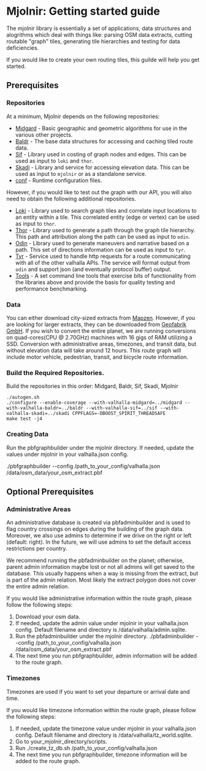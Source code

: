 # Mjolnir: Getting started guide

The mjolnir library is essentially a set of applications, data structures and alogrithms which deal with things like: parsing OSM data extracts, cutting routable "graph" tiles, generating tile hierarchies and testing for data deficiencies.

If you would like to create your own routing tiles, this guilde will help you get started.  

## Prerequisites

### Repositories

At a minimum, Mjolnir depends on the following repositories:

- [Midgard](https://github.com/valhalla/midgard) - Basic geographic and geometric algorithms for use in the various other projects.
- [Baldr](https://github.com/valhalla/baldr) - The base data structures for accessing and caching tiled route data.
- [Sif](https://github.com/valhalla/sif) - Library used in costing of graph nodes and edges. This can be used as input to `loki` and `thor`.
- [Skadi](https://github.com/valhalla/skadi) - Library and service for accessing elevation data. This can be used as input to `mjolnir` or as a standalone service.
- [conf](https://github.com/valhalla/conf) - Runtime configuration files.

However, if you would like to test out the graph with our API, you will also need to obtain the following additional repositories.

- [Loki](https://github.com/valhalla/loki) - Library used to search graph tiles and correlate input locations to an entity within a tile. This correlated entity (edge or vertex) can be used as input to `thor`.
- [Thor](https://github.com/valhalla/thor) - Library used to generate a path through the graph tile hierarchy.  This path and attribution along the path can be used as input to `odin`.
- [Odin](https://github.com/valhalla/odin) - Library used to generate maneuvers and narrative based on a path. This set of directions information can be used as input to `tyr`.
- [Tyr](https://github.com/valhalla/tyr) - Service used to handle http requests for a route communicating with all of the other valhalla APIs. The service will format output from `odin` and support json (and eventually protocol buffer) output.
- [Tools](https://github.com/valhalla/tools) - A set command line tools that exercise bits of functionality from the libraries above and provide the basis for quality testing and performance benchmarking.

### Data

You can either download city-sized extracts from [Mapzen](https://mapzen.com/data/metro-extracts/).  However, if you are looking for larger extracts, they can be downloaded from [Geofabrik GmbH](http://http://download.geofabrik.de/).  If you wish to convert the entire planet, we are running conversions on quad-cores(CPU @ 2.70GHz) machines with 16 gigs of RAM utilizing a SSD.  Conversion with administrative areas, timezones, and transit data, but without elevation data will take around 12 hours.  This route graph will include motor vehicle, pedestrian, transit, and bicycle route information.

### Build the Required Repositories.
Build the repositories in this order: Midgard, Baldr, Sif, Skadi, Mjolnir

```
./autogen.sh
./configure --enable-coverage --with-valhalla-midgard=../midgard --with-valhalla-baldr=../baldr --with-valhalla-sif=../sif --with-valhalla-skadi=../skadi CPPFLAGS=-DBOOST_SPIRIT_THREADSAFE
make test -j4
```

### Creating Data

Run the pbfgraphbuilder under the mjolnir directory.  If needed, update the values under mjolnir in your valhalla.json config.

./pbfgraphbuilder --config  /path_to_your_config/valhalla.json /data/osm_data/your_osm_extract.pbf

## Optional Prerequisites

### Administrative Areas

An administrative database is created via pbfadminbuilder and is used to flag country crossings on edges during the building of the graph data.  Moreover, we also use admins to determine if we drive on the right or left (default: right).  In the future, we will use admins to set the default access restrictions per country.  

We recommend running the pbfadminbuilder on the planet; otherwise, parent admin information maybe lost or not all admins will get saved to the database.  This usually happens when a way is missing from the extract, but is part of the admin relation.  Most likely the extract polygon does not cover the entire admin relation.

If you would like administrative information within the route graph, please follow the following steps:

1. Download your osm data.
2. If needed, update the admin value under mjolnir in your valhalla.json config.  Default filename and directory is /data/valhalla/admin.sqlite.
3. Run the pbfadminbuilder under the mjolnir directory.  ./pbfadminbuilder --config  /path_to_your_config/valhalla.json /data/osm_data/your_osm_extract.pbf
4. The next time you run pbfgraphbuilder, admin information will be added to the route graph.  

### Timezones

Timezones are used if you want to set your departure or arrival date and time. 

If you would like timezone information within the route graph, please follow the following steps:
1. If needed, update the timezone value under mjolnir in your valhalla.json config.  Default filename and directory is /data/valhalla/tz_world.sqlite.
1. Go to your_mjolnir_directory/scripts.
1. Run ./create_tz_db.sh /path_to_your_config/valhalla.json
1. The next time you run pbfgraphbuilder, timezone information will be added to the route graph.  
